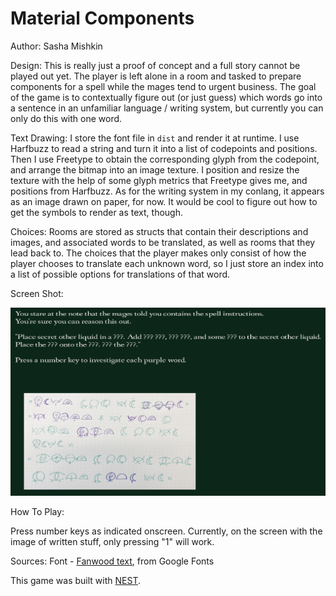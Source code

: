 # Material Components

Author: Sasha Mishkin

Design: This is really just a proof of concept and a full story cannot be played out yet. The player is left alone in a room and tasked to prepare components for a spell while the mages tend to urgent business. The goal of the game is to contextually figure out (or just guess) which words go into a sentence in an unfamiliar language / writing system, but currently you can only do this with one word.

Text Drawing: I store the font file in `dist` and render it at runtime. I use Harfbuzz to read a string and turn it into a list of codepoints and positions. Then I use Freetype to obtain the corresponding glyph from the codepoint, and arrange the bitmap into an image texture. I position and resize the texture with the help of some glyph metrics that Freetype gives me, and positions from Harfbuzz. As for the writing system in my conlang, it appears as an image drawn on paper, for now. It would be cool to figure out how to get the symbols to render as text, though.

Choices: Rooms are stored as structs that contain their descriptions and images, and associated words to be translated, as well as rooms that they lead back to. The choices that the player makes only consist of how the player chooses to translate each unknown word, so I just store an index into a list of possible options for translations of that word.

Screen Shot:

![Screen Shot](screenshot.png)

How To Play:

Press number keys as indicated onscreen. Currently, on the screen with the image of written stuff, only pressing "1" will work.

Sources: Font - [Fanwood text](https://fonts.google.com/specimen/Fanwood+Text?script=Latn), from Google Fonts

This game was built with [NEST](NEST.md).
